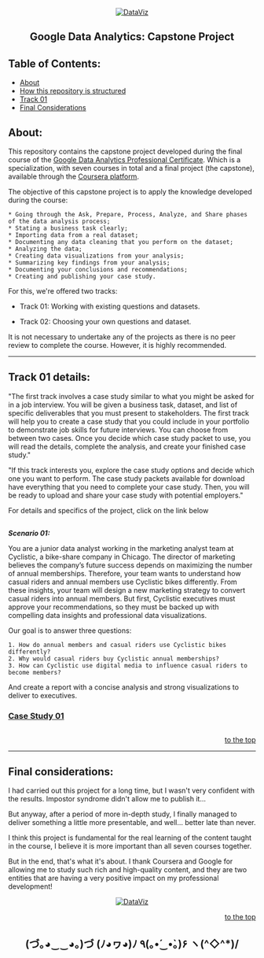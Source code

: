 <p align="center">
  <a href="https://github.com/marcoshsq/GoogleDataAnalyticsCapstone">
    <img src="https://github.com/marcoshsq/GoogleDataAnalyticsCapstone/blob/main/Template/Grow%20with%20Google.jpg" alt="DataViz" width="" height="">
  </a>
</p>  
  <h2 align="center">Google Data Analytics: Capstone Project</h2>
</div>

<h2>Table of Contents:</h2>

- [About](https://github.com/marcoshsq/GoogleDataAnalyticsCapstone/tree/main#about)
- [How this repository is structured](https://github.com/marcoshsq/GoogleDataAnalyticsCapstone/tree/main#how-this-repository-is-structured)
- [Track 01](https://github.com/marcoshsq/GoogleDataAnalyticsCapstone/tree/main#track-01-details)
- [Final Considerations](https://github.com/marcoshsq/GoogleDataAnalyticsCapstone/tree/main#final-considerations)

<h2>About:</h2>

This repository contains the capstone project developed during the final course of the [Google Data Analytics Professional Certificate](https://grow.google/certificates/data-analytics/#?modal_active=none). Which is a specialization, with seven courses in total and a final project (the capstone), available through the [Coursera platform](https://www.coursera.org/professional-certificates/google-data-analytics?utm_source=google&utm_medium=institutions&utm_campaign=gwgsite&_ga=2.9421750.2040741674.1653285212-1302159354.1638532535).

The objective of this capstone project is to apply the knowledge developed during the course:

    * Going through the Ask, Prepare, Process, Analyze, and Share phases of the data analysis process;
    * Stating a business task clearly;
    * Importing data from a real dataset;
    * Documenting any data cleaning that you perform on the dataset;
    * Analyzing the data;
    * Creating data visualizations from your analysis;
    * Summarizing key findings from your analysis;
    * Documenting your conclusions and recommendations;
    * Creating and publishing your case study.

For this, we're offered two tracks:

* Track 01: Working with existing questions and datasets.

* Track 02: Choosing your own questions and dataset.

It is not necessary to undertake any of the projects as there is no peer review to complete the course. However, it is highly recommended.

---

<h2>Track 01 details:</h2>

"The first track involves a case study similar to what you might be asked for in a job interview. You will be given a business task, dataset, and list of specific deliverables that you must present to stakeholders. The first track will help you to create a case study that you could include in your portfolio to demonstrate job skills for future interviews. You can choose from between two cases. Once you decide which case study packet to use, you will read the details, complete the analysis, and create your finished case study." 

"If this track interests you, explore the case study options and decide which one you want to perform. The case study packets available for download have everything that you need to complete your case study. Then, you will be ready to upload and share your case study with potential employers."

For details and specifics of the project, click on the link below

##

***Scenario 01:***

You are a junior data analyst working in the marketing analyst team at Cyclistic, a bike-share company in Chicago. The director of marketing believes the company’s future success depends on maximizing the number of annual memberships. Therefore, your team wants to understand how casual riders and annual members use Cyclistic bikes differently. From these insights, your team will design a new marketing strategy to convert casual riders into annual members. But first, Cyclistic executives must approve your recommendations, so they must be backed up with compelling data insights and professional data visualizations.

Our goal is to answer three questions:

    1. How do annual members and casual riders use Cyclistic bikes differently?
    2. Why would casual riders buy Cyclistic annual memberships?
    3. How can Cyclistic use digital media to influence casual riders to become members?

And create a report with a concise analysis and strong visualizations to deliver to executives.

### [Case Study 01](https://github.com/marcoshsq/GoogleDataAnalyticsCapstone/tree/main/01.%20Case%20Study%2001)

##

<div align="right">
  
  [to the top](https://github.com/marcoshsq/GoogleDataAnalyticsCapstone#google-data-analytics-capstone-project)
  
</div>

---

<h2>Final considerations:</h2>

I had carried out this project for a long time, but I wasn't very confident with the results. Impostor syndrome didn't allow me to publish it...

But anyway, after a period of more in-depth study, I finally managed to deliver something a little more presentable, and well... better late than never.

I think this project is fundamental for the real learning of the content taught in the course, I believe it is more important than all seven courses together.

But in the end, that's what it's about. I thank Coursera and Google for allowing me to study such rich and high-quality content, and they are two entities that are having a very positive impact on my professional development!

<p align="center">
  <a href="https://www.credly.com/badges/c28735ec-e7cb-4a5c-ba6e-2e7aaa9ee408">
    <img src="https://github.com/marcoshsq/GoogleDataAnalyticsCapstone/blob/main/Template/Google%20Data%20Analytics_page-0001.jpg" alt="DataViz" width="" height="">
  </a>
</p>  
</div>

<div align="right">
  
  [to the top](https://github.com/marcoshsq/GoogleDataAnalyticsCapstone#google-data-analytics-capstone-project)
  
</div>

<h2 align="center">(づ｡◕‿‿◕｡)づ (ﾉ◕ヮ◕)ﾉ ٩(｡•́‿•̀｡)۶	ヽ(^◇^*)/</h2>
